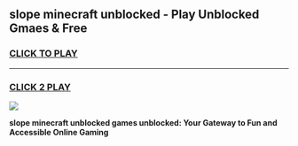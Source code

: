 
## slope minecraft unblocked - Play Unblocked Gmaes & Free
<h3>
<a href="https://news.freeplayer.one?title=slope_minecraft_unblocked&ref=16F">CLICK TO PLAY</a></h3>
<hr>

<h3>
<a href="https://news.freeplayer.one?title=slope_minecraft_unblocked&ref=16F">CLICK 2 PLAY</a>
  
</h3>

<a href="https://news.freeplayer.one?title=slope_minecraft_unblocked&ref=16F/"><img src="https://clearcache.store/games.png"></a>


**slope minecraft unblocked games unblocked: Your Gateway to Fun and Accessible Online Gaming**
